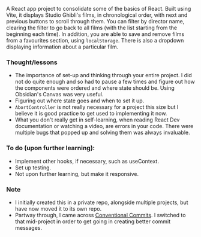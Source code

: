 A React app project to consolidate some of the basics of React. Built using Vite, it displays Studio Ghibli's films, in chronological order, with next and previous buttons to scroll through them. You can filter by director name, clearing the filter to go back to all films (with the list starting from the beginning each time). In addition, you are able to save and remove films from a favourites section, using `localStorage`. There is also a dropdown displaying information about a particular film.

### Thought/lessons

- The importance of set-up and thinking through your entire project. I did not do quite enough and so had to pause a few times and figure out how the components were ordered and where state should be. Using Obsidian's Canvas was very useful.
- Figuring out where state goes and when to set it up.
- `AbortController` is not really necessary for a project this size but I believe it is good practice to get used to implementing it now.
- What you don't really get in self-learning, when reading React Dev documentation or watching a video, are errors in your code. There were multiple bugs that popped up and solving them was always invaluable.

### To do (upon further learning):

- Implement other hooks, if necessary, such as useContext.
- Set up testing.
- Not upon further learning, but make it responsive.

### Note

- I initially created this in a private repo, alongside multiple projects, but have now moved it to its own repo.
- Partway through, I came across [Conventional Commits](https://www.conventionalcommits.org/en/v1.0.0/). I switched to that mid-project in order to get going in creating better commit messages.

